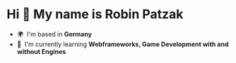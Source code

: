 Hi 👋 My name is Robin Patzak
=============================

*   🌍  I'm based in **Germany**
*   🧠  I'm currently learning **Webframeworks, Game Development with and without Engines**

